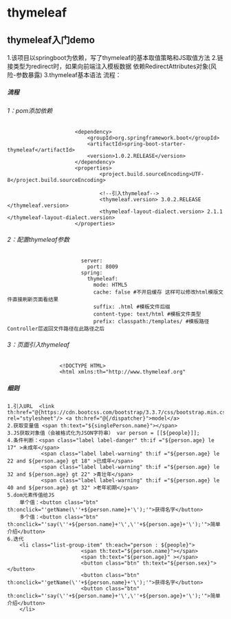 # thymeleaf
## thymeleaf入门demo
1.该项目以springboot为依赖，写了thymeleaf的基本取值策略和JS取值方法
2.链接类型为redirect时，如果向前端注入模板数据 依赖RedirectAttributes对象(风险-参数暴露)
3.thymeleaf基本语法
流程：
##### 流程
######  1：pom添加依赖   
                          <dependency>
                              <groupId>org.springframework.boot</groupId>
                              <artifactId>spring-boot-starter-thymeleaf</artifactId>
                              <version>1.0.2.RELEASE</version>
                          </dependency>
                          <properties>
                                  <project.build.sourceEncoding>UTF-8</project.build.sourceEncoding>
                          
                                  <!--引入thymeleaf-->
                                  <thymeleaf.version> 3.0.2.RELEASE </thymeleaf.version>
                                  <thymeleaf-layout-dialect.version> 2.1.1 </thymeleaf-layout-dialect.version>
                          </properties> 
######  2：配置thymeleaf参数 
                            server:
                              port: 8009
                            spring:
                              thymeleaf:
                                mode: HTML5
                                cache: false #不开启缓存 这样可以修改html模版文件直接刷新页面看结果
                                suffix: .html #模板文件后缀
                                content-type: text/html #模板文件类型
                                prefix: classpath:/templates/ #模板路径 Controller层返回文件路径在此路径之后
######  3：页面引入thymeleaf
                     <!DOCTYPE HTML>
                     <html xmlns:th="http://www.thymeleaf.org"
#####  细则
    1.引入URL  <link th:href="@{https://cdn.bootcss.com/bootstrap/3.3.7/css/bootstrap.min.css}" rel="stylesheet"/> <a th:href="@{/dispatcher}">model</a>
    2.获取变量值 <span th:text="${singlePerson.name}"></span>
    3.JS获取对象值（会被格式化为JSON字符串） var person = [[${people}]];
    4.条件判断：<span class="label label-danger" th:if ="${person.age} le 17" >未成年</span>
               <span class="label label-warning" th:if ="${person.age} le 22 and ${person.age} gt 18" >已成年</span>
               <span class="label label-warning" th:if ="${person.age} le 32 and ${person.age} gt 22" >青壮年</span>
               <span class="label label-warning" th:if ="${person.age} le 40 and ${person.age} gt 32" >老年初期</span>
    5.dom元素传值给JS 
        单个值：<button class="btn" th:onclick="'getName(\''+${person.name}+'\');'">获得名字</button>
        多个值：<button class="btn" th:onclick="'say(\''+${person.name}+'\',\''+${person.age}+'\');'">简单介绍</button>
    6.迭代
        <li class="list-group-item" th:each="person : ${people}">
                            <span th:text="${person.name}"></span>
                            <span th:text="${person.age}" ></span>
                            <button class="btn" th:text="${person.sex}"></button>
                            <button class="btn" th:onclick="'getName(\''+${person.name}+'\');'">获得名字</button>
                            <button class="btn" th:onclick="'say(\''+${person.name}+'\',\''+${person.age}+'\');'">简单介绍</button>
        </li>
            

                  
                                
